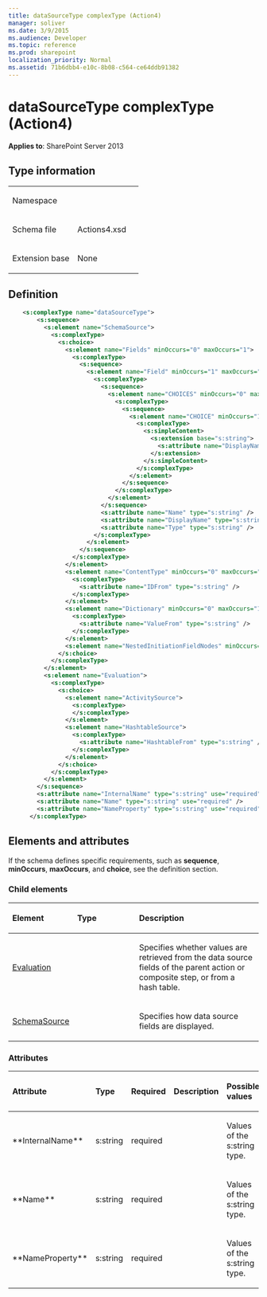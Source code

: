 ```yaml
---
title: dataSourceType complexType (Action4)
manager: soliver
ms.date: 3/9/2015
ms.audience: Developer
ms.topic: reference
ms.prod: sharepoint
localization_priority: Normal
ms.assetid: 71b6dbb4-e10c-8b08-c564-ce64ddb91382
---
```


# dataSourceType complexType (Action4)

**Applies to**: SharePoint Server 2013

## Type information

<table>
<colgroup>
<col width="50%" />
<col width="50%" />
</colgroup>
<tbody>
<tr class="odd">
<td align="left"><p><span class="label">Namespace</span></p></td>
<td align="left"><p></p></td>
</tr>
<tr class="even">
<td align="left"><p><span class="label">Schema file</span></p></td>
<td align="left"><p>Actions4.xsd</p></td>
</tr>
<tr class="odd">
<td align="left"><p><span class="label">Extension base</span></p></td>
<td align="left"><p>None</p></td>
</tr>
</tbody>
</table>

## Definition

```XML
    <s:complexType name="dataSourceType">
        <s:sequence>
          <s:element name="SchemaSource">
            <s:complexType>
              <s:choice>
                <s:element name="Fields" minOccurs="0" maxOccurs="1">
                  <s:complexType>
                    <s:sequence>
                      <s:element name="Field" minOccurs="1" maxOccurs="unbounded">
                        <s:complexType>
                          <s:sequence>
                            <s:element name="CHOICES" minOccurs="0" maxOccurs="1">
                              <s:complexType>
                                <s:sequence>
                                  <s:element name="CHOICE" minOccurs="1" maxOccurs="unbounded">
                                    <s:complexType>
                                      <s:simpleContent>
                                        <s:extension base="s:string">
                                          <s:attribute name="DisplayName" type="s:string" />
                                        </s:extension>
                                      </s:simpleContent>
                                    </s:complexType>
                                  </s:element>
                                </s:sequence>
                              </s:complexType>
                            </s:element>
                          </s:sequence>
                          <s:attribute name="Name" type="s:string" />
                          <s:attribute name="DisplayName" type="s:string" />
                          <s:attribute name="Type" type="s:string" />
                        </s:complexType>
                      </s:element>
                    </s:sequence>
                  </s:complexType>
                </s:element>
                <s:element name="ContentType" minOccurs="0" maxOccurs="1">
                  <s:complexType>
                    <s:attribute name="IDFrom" type="s:string" />
                  </s:complexType>
                </s:element>
                <s:element name="Dictionary" minOccurs="0" maxOccurs="1">
                  <s:complexType>
                    <s:attribute name="ValueFrom" type="s:string" />
                  </s:complexType>
                </s:element>
                <s:element name="NestedInitiationFieldNodes" minOccurs="0" maxOccurs="1" />
              </s:choice>
            </s:complexType>
          </s:element>
          <s:element name="Evaluation">
            <s:complexType>
              <s:choice>
                <s:element name="ActivitySource">
                  <s:complexType>
                  </s:complexType>
                </s:element>
                <s:element name="HashtableSource">
                  <s:complexType>
                    <s:attribute name="HashtableFrom" type="s:string" />
                  </s:complexType>
                </s:element>
              </s:choice>
            </s:complexType>
          </s:element>
        </s:sequence>
        <s:attribute name="InternalName" type="s:string" use="required" />
        <s:attribute name="Name" type="s:string" use="required" />
        <s:attribute name="NameProperty" type="s:string" use="required" />
      </s:complexType>
```

## Elements and attributes

If the schema defines specific requirements, such as **sequence**, **minOccurs**, **maxOccurs**, and **choice**, see the definition section.

### Child elements

<table>
<colgroup>
<col width="25%" />
<col width="25%" />
<col width="50%" />
</colgroup>
<thead>
<tr class="header">
<th align="left"><p>Element</p></th>
<th align="left"><p>Type</p></th>
<th align="left"><p>Description</p></th>
</tr>
</thead>
<tbody>
<tr class="odd">
<td align="left"><p><a href="evaluation-element-datasourcetype-complextypeaction4.md">Evaluation</a></p></td>
<td align="left"><p></p></td>
<td align="left"><p>Specifies whether values are retrieved from the data source fields of the parent action or composite step, or from a hash table.</p></td>
</tr>
<tr class="even">
<td align="left"><p><a href="schemasource-element-datasourcetype-complextypeaction4.md">SchemaSource</a></p></td>
<td align="left"><p></p></td>
<td align="left"><p>Specifies how data source fields are displayed.</p></td>
</tr>
</tbody>
</table>

### Attributes

<table>
<colgroup>
<col width="15%" />
<col width="15%" />
<col width="15%" />
<col width="20%" />
<col width="35%" />
</colgroup>
<thead>
<tr class="header">
<th align="left"><p>Attribute</p></th>
<th align="left"><p>Type</p></th>
<th align="left"><p>Required</p></th>
<th align="left"><p>Description</p></th>
<th align="left"><p>Possible values</p></th>
</tr>
</thead>
<tbody>
<tr class="odd">
<td align="left"><p>**InternalName**</p></td>
<td align="left"><p>s:string</p></td>
<td align="left"><p>required</p></td>
<td align="left"><p></p></td>
<td align="left"><p>Values of the s:string type.</p></td>
</tr>
<tr class="even">
<td align="left"><p>**Name**</p></td>
<td align="left"><p>s:string</p></td>
<td align="left"><p>required</p></td>
<td align="left"><p></p></td>
<td align="left"><p>Values of the s:string type.</p></td>
</tr>
<tr class="odd">
<td align="left"><p>**NameProperty**</p></td>
<td align="left"><p>s:string</p></td>
<td align="left"><p>required</p></td>
<td align="left"><p></p></td>
<td align="left"><p>Values of the s:string type.</p></td>
</tr>
</tbody>
</table>








